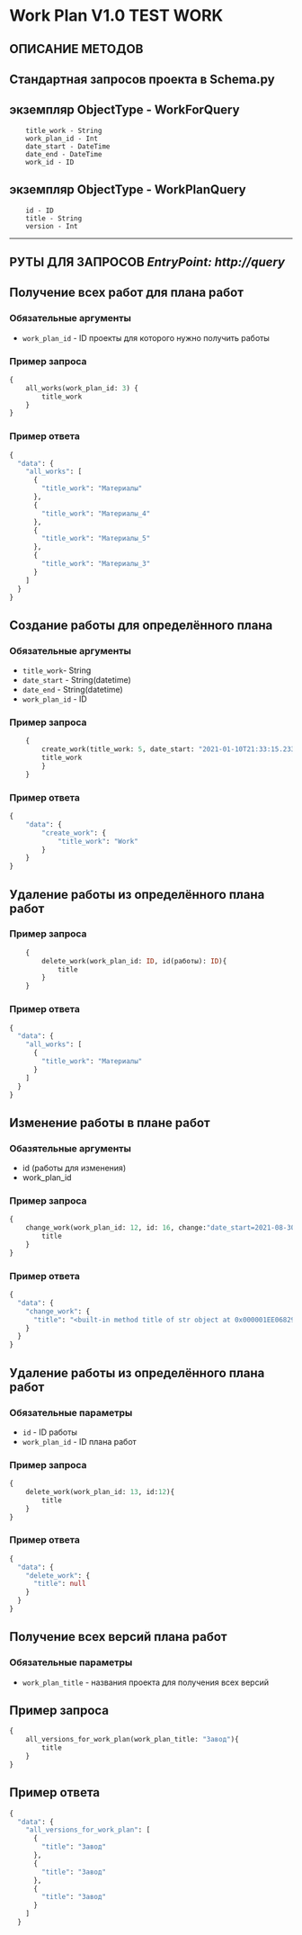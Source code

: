 # Work Plan V1.0 TEST WORK
## **ОПИСАНИЕ МЕТОДОВ**
## Стандартная запросов проекта в Schema.py


## экземпляр ObjectType - WorkForQuery
```json5
    title_work - String
    work_plan_id - Int
    date_start - DateTime
    date_end - DateTime
    work_id - ID
```

## экземпляр ObjectType - WorkPlanQuery
```json5
    id - ID
    title - String
    version - Int
```

---
## **РУТЫ ДЛЯ ЗАПРОСОВ** *EntryPoint: http://query*
## **Получение всех работ для плана работ**


### Обязательные аргументы 

- `work_plan_id` - ID проекты для которого нужно получить работы


### Пример запроса 

```GraphQL
{
    all_works(work_plan_id: 3) {
        title_work
    }
}
```

### Пример ответа

```GraphQL
{
  "data": {
    "all_works": [
      {
        "title_work": "Материалы"
      },
      {
        "title_work": "Материалы_4"
      },
      {
        "title_work": "Материалы_5"
      },
      {
        "title_work": "Материалы_3"
      }
    ]
  }
}
```


## **Создание работы для определённого плана**

### Обязательные аргументы 

- `title_work`- String
- `date_start` - String(datetime)
- `date_end` - String(datetime)
- `work_plan_id` - ID

### Пример запроса
```GraphQL
    {
        create_work(title_work: 5, date_start: "2021-01-10T21:33:15.233Z", date_end:"2021-01-10T21:33:15.233Z", work_plan_id:4){
        title_work
        }
    }
```

### Пример ответа

```GraphQL
{
    "data": {
        "create_work": {
            "title_work": "Work"
        }
    }
}   
```


## **Удаление работы из определённого плана работ**

### Пример запроса

```GraphQL
    {
        delete_work(work_plan_id: ID, id(работы): ID){
            title
        }
    }
```


### Пример ответа

```GraphQL
{
  "data": {
    "all_works": [
      {
        "title_work": "Материалы"
      }
    ]
  }
}
```

## **Изменение работы в плане работ**

### Обазятельные аргументы
 - id (работы для изменения)
 - work_plan_id
### Пример запроса
```GraphQL
{
    change_work(work_plan_id: 12, id: 16, change:"date_start=2021-08-30 13:12:00,date_end=2021-08-30 13:12:00"){
        title
    }
}
```
### Пример ответа
```GraphQL
{
  "data": {
    "change_work": {
      "title": "<built-in method title of str object at 0x000001EE06829C70>"
    }
  }
}
```


## **Удаление работы из определённого плана работ**

### Обязательные параметры 

- `id` - ID работы
- `work_plan_id` - ID плана работ

### Пример запроса 

```GraphQL
{
    delete_work(work_plan_id: 13, id:12){
   		title
    }
}
```

### Пример ответа

```GraphQL
{
  "data": {
    "delete_work": {
      "title": null
    }
  }
}
```

## **Получение всех версий плана работ**

### Обязательные параметры 

- `work_plan_title` - названия проекта для получения всех версий

## Пример запроса 

```GraphQL
{
    all_versions_for_work_plan(work_plan_title: "Завод"){
   		title
    }
}
```

## Пример ответа

```GraphQL
{
  "data": {
    "all_versions_for_work_plan": [
      {
        "title": "Завод"
      },
      {
        "title": "Завод"
      },
      {
        "title": "Завод"
      }
    ]
  }
```
